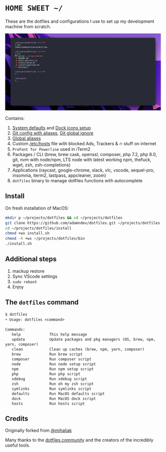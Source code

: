 # `HOME SWEET ~/`

These are the dotfiles and configurations I use to set up my development machine from scratch.

![iTerm2.app](/screenshot.png?raw=true 'iTerm2')

Contains:

1. [System defaults](https://github.com/adamndev/dotfiles/blob/master/macos/defaults.sh) and [Dock icons setup](https://github.com/adamndev/dotfiles/blob/master/macos/dock.sh)
2. [Git config with aliases](https://github.com/adamndev/dotfiles/blob/master/dots/.gitconfig), [Git global ignore](https://github.com/adamndev/dotfiles/blob/master/dots/.gitignore_global)
3. [Global aliases](https://github.com/adamndev/dotfiles/blob/master/dots/.aliases)
4. Custom [/etc/hosts](https://github.com/adamndev/dotfiles/blob/master/etc/hosts) file with blocked Ads, Trackers & 🔥 stuff on internet
5. `ProFont for Powerline` used in iTerm2
6. Packages / CLI (brew, brew cask, openssl, composer, php 7.2, php 8.0, git, nvm with node/npm, LTS node with latest working npm, thefuck, wget, zsh, zsh-completions)
7. Applications (raycast, google-chrome, slack, vlc, vscode, sequel-pro, insomnia, iterm2, lastpass, appcleaner, zoom)
8. `dotfiles` binary to manage dotfiles functions with autocomplete

## Install

On fresh installation of MacOS:

```bash
mkdir p ~/projects/dotfiles && cd ~/projects/dotfiles
git clone https://github.com/adamndev/dotfiles.git ~/projects/dotfiles
cd ~/projects/dotfiles/install
chmod +wx install.sh
chmod -R +wx ~/projects/dotfiles/bin
./install.sh
```

## Additional steps

1. mackup restore
2. Sync VScode settings
3. `sudo reboot`
4. Enjoy

## The `dotfiles` command

    $ dotfiles
    ￫ Usage: dotfiles <command>

    Commands:
       help             This help message
       update           Update packages and pkg managers (OS, brew, npm, yarn, composer)
       clean            Clean up caches (brew, npm, yarn, composer)
       brew             Run brew script
       composer         Run composer script
       node             Run node setup script
       npm              Run npm setup script
       php              Run php script
       xdebug           Run xdebug script
       zsh              Run oh my zsh script
       symlinks         Run symlinks script
       defaults         Run MacOS defaults script
       dock             Run MacOS dock script
       hosts            Run hosts script

## Credits

Originally forked from [@mihaliak](https://github.com/mihaliak/dotfiles)

Many thanks to the [dotfiles community](http://dotfiles.github.io/) and the creators of the incredibly useful tools.
